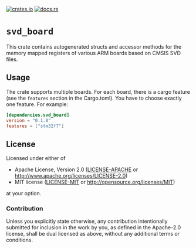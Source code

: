 [![crates.io](https://img.shields.io/crates/v/svd_board.svg)](https://crates.io/crates/svd_board)
[![docs.rs](https://img.shields.io/badge/docs.rs-documentation-green.svg)](https://docs.rs/svd_board)

# `svd_board`

This crate contains autogenerated structs and accessor methods for the memory mapped registers of various ARM boards based on CMSIS SVD files.

## Usage
The crate supports multiple boards. For each board, there is a cargo feature (see the `features` section in the Cargo.toml). You have to choose exactly one feature. For example:

```toml
[dependencies.svd_board]
version = "0.1.0"
features = ["stm32f7"]
```

## License

Licensed under either of

- Apache License, Version 2.0 ([LICENSE-APACHE](LICENSE-APACHE) or
  http://www.apache.org/licenses/LICENSE-2.0)
- MIT license ([LICENSE-MIT](LICENSE-MIT) or http://opensource.org/licenses/MIT)

at your option.

### Contribution

Unless you explicitly state otherwise, any contribution intentionally submitted for inclusion in the
work by you, as defined in the Apache-2.0 license, shall be dual licensed as above, without any
additional terms or conditions.
